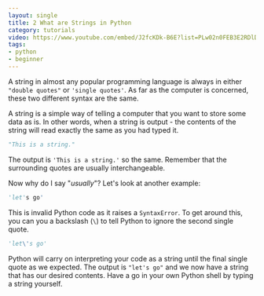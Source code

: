 ```yaml
---
layout: single
title: 2 What are Strings in Python
category: tutorials
video: https://www.youtube.com/embed/J2fcKDk-B6E?list=PLw02n0FEB3E2RDlD2cBULQjvXJ1K_jS1O
tags:
- python
- beginner
---
```

A string in almost any popular programming language is always in either `"double quotes"` or `'single quotes'`. As far as the computer is concerned, these two different syntax are the same.

A string is a simple way of telling a computer that you want to store some data as is. In other words, when a string is output - the contents of the string will read exactly the same as you had typed it.

``` python
"This is a string."
```
The output is `'This is a string.'` so the same. Remember that the surrounding quotes are usually interchangeable.

Now why do I say "_usually_"? Let's look at another example:
``` python
'let's go'
```
This is invalid Python code as it raises a `SyntaxError`. To get around this, you can you a backslash (`\`) to tell Python to ignore the second single quote.
``` python
'let\'s go'
```
Python will carry on interpreting your code as a string until the final single quote as we expected. The output is `"let's go"` and we now have a string that has our desired contents. Have a go in your own Python shell by typing a string yourself.
